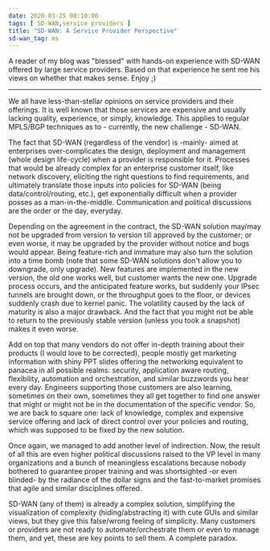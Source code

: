 ```yaml
---
date: 2020-03-25 08:10:00
tags: [ SD-WAN,service providers ]
title: "SD-WAN: A Service Provider Perspective"
sd-wan_tag: ms
---
```

A reader of my blog was "blessed" with hands-on experience with SD-WAN offered by large service providers. Based on that experience he sent me his views on whether that makes sense. Enjoy ;)
- - -
We all have less-than-stellar opinions on service providers and their offerings. It is well known that those services are expensive and usually lacking quality, experience, or simply, knowledge. This applies to regular MPLS/BGP techniques as to - currently, the new challenge - SD-WAN. 
<!--more-->
The fact that SD-WAN (regardless of the vendor) is -mainly- aimed at enterprises over-complicates the design, deployment and management (whole design life-cycle) when a provider is responsible for it. Processes that would be already complex for an enterprise customer itself, like network discovery, eliciting the right questions to find requirements, and ultimately translate those inputs into policies for SD-WAN (being data/control/routing, etc.), get exponentially difficult when a provider posses as a man-in-the-middle. Communication and political discussions are the order or the day, everyday.

Depending on the agreement in the contract, the SD-WAN solution may/may not be upgraded from version to version till approved by the customer; or even worse, it may be upgraded by the provider without notice and bugs would appear. Being feature-rich and immature may also turn the solution into a time bomb (note that some SD-WAN solutions don't allow you to downgrade, only upgrade). New features are implemented in the new version, the old one works well, but customer wants the new one. Upgrade process occurs, and the anticipated feature works, but suddenly your IPsec tunnels are brought down, or the throughput goes to the floor, or devices suddenly crash due to kernel panic. The volatility caused by the lack of maturity is also a major drawback. And the fact that you might not be able to return to the previously stable version (unless you took a snapshot) makes it even worse.

Add on top that many vendors do not offer in-depth training about their products (I would love to be corrected), people mostly get marketing information with shiny PPT slides offering the networking equivalent to panacea in all possible realms: security, application aware routing, flexibility, automation and orchestration, and similar buzzwords you hear every day. Engineers supporting those customers are also learning, sometimes on their own, sometimes they all get together to find one answer that might or might not be in the documentation of the specific vendor. So, we are back to square one: lack of knowledge, complex and expensive service offering and lack of direct control over your policies and routing, which was supposed to be fixed by the new solution.

Once again, we managed to add another level of indirection. Now, the result of all this are even higher political discussions raised to the VP level in many organizations and a bunch of meaningless escalations because nobody bothered to guarantee proper training and was shortsighted -or even blinded- by the radiance of the dollar signs and the fast-to-market promises that agile and similar disciplines offered.

SD-WAN (any of them) is already a complex solution, simplifying the visualization of complexity (hiding/abstracting it) with cute GUIs and similar views, but they give this false/wrong feeling of simplicity. Many customers or providers are not ready to automate/orchestrate them or even to manage them, and yet, these are key points to sell them. A complete paradox.